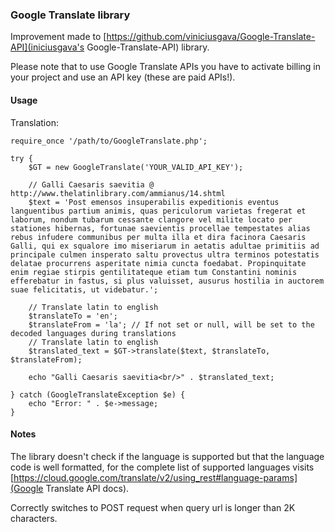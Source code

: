 ### Google Translate library

Improvement made to [https://github.com/viniciusgava/Google-Translate-API](iniciusgava's Google-Translate-API) library.

Please note that to use Google Translate APIs you have to activate billing in your project and use an API key (these are paid APIs!).

#### Usage

Translation:

```
require_once '/path/to/GoogleTranslate.php';

try {
    $GT = new GoogleTranslate('YOUR_VALID_API_KEY');

    // Galli Caesaris saevitia @ http://www.thelatinlibrary.com/ammianus/14.shtml
    $text = 'Post emensos insuperabilis expeditionis eventus languentibus partium animis, quas periculorum varietas fregerat et laborum, nondum tubarum cessante clangore vel milite locato per stationes hibernas, fortunae saevientis procellae tempestates alias rebus infudere communibus per multa illa et dira facinora Caesaris Galli, qui ex squalore imo miseriarum in aetatis adultae primitiis ad principale culmen insperato saltu provectus ultra terminos potestatis delatae procurrens asperitate nimia cuncta foedabat. Propinquitate enim regiae stirpis gentilitateque etiam tum Constantini nominis efferebatur in fastus, si plus valuisset, ausurus hostilia in auctorem suae felicitatis, ut videbatur.';
    
    // Translate latin to english
    $translateTo = 'en';
    $translateFrom = 'la'; // If not set or null, will be set to the decoded languages during translations
    // Translate latin to english
    $translated_text = $GT->translate($text, $translateTo, $translateFrom);
    
    echo "Galli Caesaris saevitia<br/>" . $translated_text;

} catch (GoogleTranslateException $e) {
    echo "Error: " . $e->message;
}

```

#### Notes

The library doesn't check if the language is supported but that the language code is well formatted, for the complete list of supported languages
visits [https://cloud.google.com/translate/v2/using_rest#language-params](Google Translate API docs).

Correctly switches to POST request when query url is longer than 2K characters.
